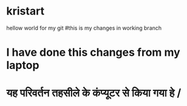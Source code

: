 # kristart
hellow world for my git 
#this is 
my changes in working branch
# I have done this changes from my laptop

# यह परिवर्तन तहसीले के कंप्यूटर से किया गया हे /
